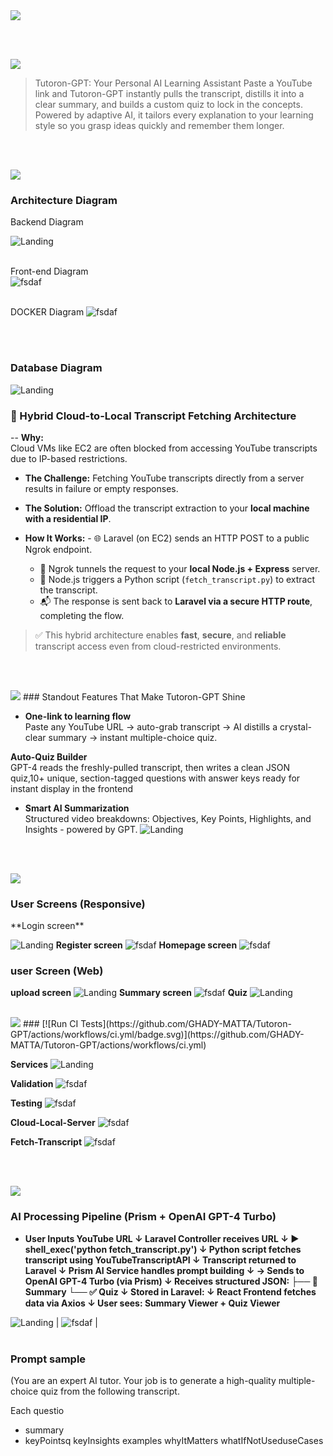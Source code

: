 <img src="./readme/title1.svg"/>

<br><br>
<!-- project overview -->
<img src="./readme/title2.svg"/>

>
>Tutoron-GPT: Your Personal AI Learning Assistant
Paste a YouTube link and Tutoron-GPT instantly pulls the transcript, distills it into a clear summary, and builds a custom quiz to lock in the concepts.
Powered by adaptive AI, it tailors every explanation to your learning style so you grasp ideas quickly and remember them longer.


> 

<br><br>

<!-- System Design -->
<img src="./readme/title3.svg"/>

### Architecture Diagram

Backend Diagram 

 ![Landing](./readme/demo/backend-diagram.png)
 <br><br>


 Front-end Diagram  
 ![fsdaf](./readme/demo/betterfront.png)
<br><br>

DOCKER Diagram 
![fsdaf](./readme/demo/dockerDiagram.png)



<br><br>

### Database Diagram

![Landing](./readme/demo/erdiagram.png)
### 🧠 Hybrid Cloud-to-Local Transcript Fetching Architecture

-- **Why:**  
  Cloud VMs like EC2 are often blocked from accessing YouTube transcripts due to IP-based restrictions.

- **The Challenge:**  Fetching YouTube transcripts directly from a server results in failure or empty responses.

- **The Solution:**  Offload the transcript extraction to your **local machine with a residential IP**.

- **How It Works:**   - 🌐 Laravel (on EC2) sends an HTTP POST to a public Ngrok endpoint.  
  - 🧩 Ngrok tunnels the request to your **local Node.js + Express** server.  
  - 🐍 Node.js triggers a Python script (`fetch_transcript.py`) to extract the transcript.  
  - 📬 The response is sent back to **Laravel via a secure HTTP route**, completing the flow.

> ✅ This hybrid architecture enables **fast**, **secure**, and **reliable** transcript access even from cloud-restricted environments.

<br><br>

<!-- Project Highlights -->
<img src="./readme/title4.svg"/>
###  Standout Features That Make Tutoron-GPT Shine

-  **One-link to learning flow**  
 Paste any YouTube URL → auto-grab transcript → AI distills a crystal-clear summary → instant multiple-choice quiz.

  **Auto-Quiz Builder**  
  GPT-4 reads the freshly-pulled transcript, then writes a clean JSON quiz,10+ unique, section-tagged questions with answer keys ready for instant display in the frontend 
  -  **Smart AI Summarization**  
  Structured video breakdowns: Objectives, Key Points, Highlights, and Insights - powered by GPT.
![Landing](./readme/demo/Tutoron-overview.png)

<br><br>

<!-- Demo -->
<img src="./readme/title5.svg"/>

### User Screens (Responsive)
<!-- | Login screen                            | Register screen                       |  Homepage screen                       |
| --------------------------------------- | ------------------------------------- | ------------------------------------- |
| ![Landing](./readme/demo/login%20(1).gif) | ![fsdaf](./readme/demo/signup%20(1).gif )| ![fsdaf](./readme/demo/homepage%20(1).gif) |
 -->**Login screen**
![Landing](./readme/demo/login%20(1).gif) 
**Register screen**
![fsdaf](./readme/demo/signup%20(1).gif )
**Homepage screen**
![fsdaf](./readme/demo/homepage%20(1).gif)
### user Screen (Web)

<!-- | upload screen                            | Summary screen                       |
| --------------------------------------- | ------------------------------------- |
| ![Landing](./readme/demo/upload.gif) | ![fsdaf](./readme/demo/generate.gif) | -->

**upload screen**
![Landing](./readme/demo/upload.gif)
**Summary screen**
![fsdaf](./readme/demo/generate.gif)
**Quiz**
![Landing](./readme/demo/highlights.gif)
<br><br>
 
<!-- Development & Testing -->
<img src="./readme/title6.svg"/>
### [![Run CI Tests](https://github.com/GHADY-MATTA/Tutoron-GPT/actions/workflows/ci.yml/badge.svg)](https://github.com/GHADY-MATTA/Tutoron-GPT/actions/workflows/ci.yml)

<!-- | Services                            | Validation                       | Testing                        |
| --------------------------------------- | ------------------------------------- | ------------------------------------- |
| ![Landing](./readme/demo/service.png) | ![fsdaf](./readme/demo/validation.png) | ![fsdaf](./readme/demo/laravel_logs.png) | -->

**Services**
![Landing](./readme/demo/service.png)

**Validation**
 ![fsdaf](./readme/demo/validation.png)

 **Testing**
 ![fsdaf](./readme/demo/laravel_logs.png)

**Cloud-Local-Server**
![fsdaf](./readme/demo/LocalServer.png)

**Fetch-Transcript**
![fsdaf](./readme/demo/fetch-transcript.png)

<br><br>

<img src="./readme/title8.svg"/>

### AI Processing Pipeline (Prism + OpenAI GPT-4 Turbo)

- **User Inputs YouTube URL       ↓
Laravel Controller receives URL
         ↓
▶ shell_exec('python fetch_transcript.py')
         ↓
Python script fetches transcript using YouTubeTranscriptAPI
         ↓
Transcript returned to Laravel
         ↓
Prism AI Service handles prompt building
         ↓
→ Sends to OpenAI GPT-4 Turbo (via Prism)
         ↓
Receives structured JSON:
    ├── 🧠 Summary
    └── ✅ Quiz
         ↓
Stored in Laravel:
 ↓
React Frontend fetches data via Axios       ↓
User sees: Summary Viewer + Quiz Viewer**  

![Landing](./readme/demo/workflow-ai.png) | ![fsdaf](./readme/demo/Screenshot%20(363).png)  |
<br><br>

### Prompt sample
(You are an expert AI tutor. Your job is to generate a high-quality multiple-choice quiz from the following transcript.

Each questio
- summary
- keyPointsq
keyInsights
examples
whyItMatters
whatIfNotUseduseCases